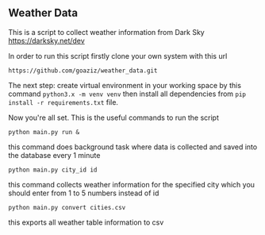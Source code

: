 ## Weather Data

This is a script to collect weather information from Dark Sky https://darksky.net/dev

In order to run this script firstly clone your own system with this url

```
https://github.com/goaziz/weather_data.git
```

The next step: create virtual environment in your working space by this command ``python3.x -m venv venv`` then install all dependencies from `pip install -r requirements.txt` file.

Now you're all set. This is the useful commands to run the script

```
python main.py run &
```
this command does background task where data is collected and saved into the database every 1 minute

```
python main.py city_id id
```

this command collects weather information for the specified city which you should enter from 1 to 5 numbers instead of id  

```
python main.py convert cities.csv
```

this exports all weather table information to csv